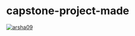 # capstone-project-made
[![arsha09](https://circleci.com/gh/arsha09/capstone-project-made.svg?style=svg)](https://circleci.com/gh/arsha09/capstone-project-made)
